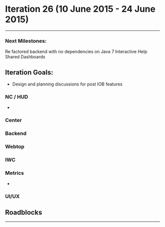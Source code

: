 # Iteration 26 (10 June 2015 - 24 June 2015)

*** 
### Next Milestones:
Re factored backend with no dependencies on Java 7
Interactive Help
Shared Dashboards


## Iteration Goals:
* Design and planning discussions for post IOB features


### NC / HUD
* 

### Center

### Backend

### Webtop

### IWC

### Metrics
* 

### UI/UX

## Roadblocks

***